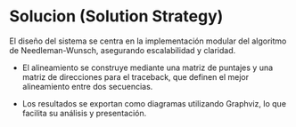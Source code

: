 # Solucion (Solution Strategy)
El diseño del sistema se centra en la implementación modular del algoritmo de Needleman-Wunsch, asegurando escalabilidad y claridad.

* El alineamiento se construye mediante una matriz de puntajes y una matriz de direcciones para el traceback, que definen el mejor alineamiento entre dos secuencias.

* Los resultados se exportan como diagramas utilizando Graphviz, lo que facilita su análisis y presentación.